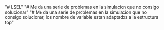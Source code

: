 "# LSEL" 
"# Me da una serie de problemas en la simulacion que no consigo solucionar" 
"# Me da una serie de problemas en la simulacion que no consigo solucionar, los nombre de variable estan adaptados a la estructura top" 
